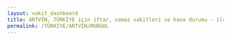 ```yaml
---
layout: vakit_dashboard
title: ARTVİN, TÜRKİYE için iftar, namaz vakitleri ve hava durumu - ilçe/eyalet seç
permalink: /TÜRKİYE/ARTVİN/MURGUL
---
```


<script type="text/javascript">
  var GLOBAL_COUNTRY = 'TÜRKİYE';
  var GLOBAL_CITY = 'ARTVİN';
  var GLOBAL_STATE = 'MURGUL';
  var lat = 72;
  var lon = 21;
</script>
